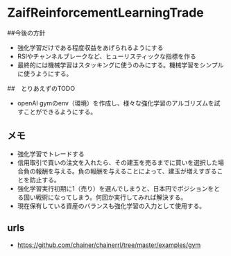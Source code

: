 # ZaifReinforcementLearningTrade
##今後の方針

- 強化学習だけである程度収益をあげられるようにする
- RSIやチャンネルブレークなど、ヒューリスティックな指標を作る
- 最終的には機械学習はスタッキングに使うのみにする。機械学習をシンプルに使うようにする。

##　とりあえずのTODO
- openAI gymのenv（環境）を作成し、様々な強化学習のアルゴリズムを試すことができるようにする。

## メモ

- 強化学習でトレードする
- 信用取引で買いの注文を入れたら、その建玉を売るまでに買いを選択した場合負の報酬を与える。負の報酬を与えることによって、建玉が増えすぎることを防止する。
- 強化学習実行初期に1（売り）を選んでしまうと、日本円でポジションをとる固い戦術になってしまう。何回か実行してみれば解決する。
- 現在保有している資産のバランスも強化学習の入力として使用する。
## urls
- https://github.com/chainer/chainerrl/tree/master/examples/gym
